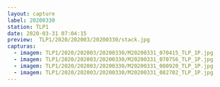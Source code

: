 ```yaml
---
layout: capture
label: 20200330
station: TLP1
date: 2020-03-31 07:04:15
preview:  TLP1/2020/202003/20200330/stack.jpg
capturas:
  - imagem: TLP1/2020/202003/20200330/M20200331_070415_TLP_1P.jpg
  - imagem: TLP1/2020/202003/20200330/M20200331_070756_TLP_1P.jpg
  - imagem: TLP1/2020/202003/20200330/M20200331_080920_TLP_1P.jpg
  - imagem: TLP1/2020/202003/20200330/M20200331_082702_TLP_1P.jpg
---
```

